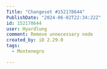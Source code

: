 ```yaml
---
Title: "Changeset #152178644"
PublishDate: "2024-06-02T22:34:22Z"
id: 152178644
user: Hyardlung
comment: Remove unnecessary node
created_by: iD 2.29.0
tags:
  - Montenegro

---
```

